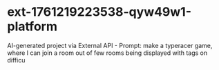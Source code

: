 # ext-1761219223538-qyw49w1-platform
AI-generated project via External API - Prompt: make a typeracer game, where I can join a room out of few rooms being displayed with tags on difficu
